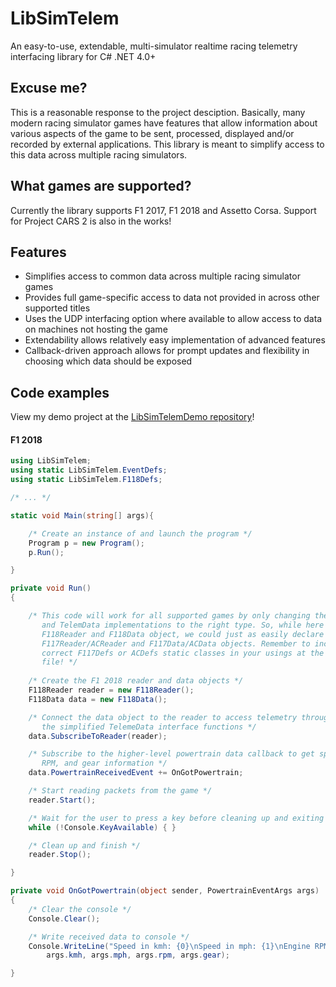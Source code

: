 # LibSimTelem
An easy-to-use, extendable, multi-simulator realtime racing telemetry interfacing library for C# .NET 4.0+

## Excuse me?
This is a reasonable response to the project desciption. Basically, many modern racing simulator games have
features that allow information about various aspects of the game to be sent, processed, displayed and/or
recorded by external applications. This library is meant to simplify access to this data across multiple
racing simulators.

## What games are supported?
Currently the library supports F1 2017, F1 2018 and Assetto Corsa. Support for Project CARS 2 is also in
the works!

## Features
* Simplifies access to common data across multiple racing simulator games
* Provides full game-specific access to data not provided in across other supported titles
* Uses the UDP interfacing option where available to allow access to data on machines not hosting the game
* Extendability allows relatively easy implementation of advanced features
* Callback-driven approach allows for prompt updates and flexibility in choosing which data should be exposed 

## Code examples
View my demo project at the [LibSimTelemDemo repository](https://github.com/btlanza/LibSimTelemDemo)!
#### F1 2018
```C#
using LibSimTelem;
using static LibSimTelem.EventDefs;
using static LibSimTelem.F118Defs;

/* ... */

static void Main(string[] args){

    /* Create an instance of and launch the program */
    Program p = new Program();
    p.Run();

}

private void Run()
{

    /* This code will work for all supported games by only changing the TelemReader
       and TelemData implementations to the right type. So, while here we have an
       F118Reader and F118Data object, we could just as easily declare them as
       F117Reader/ACReader and F117Data/ACData objects. Remember to include the
       correct F117Defs or ACDefs static classes in your usings at the top of the
       file! */
       
    /* Create the F1 2018 reader and data objects */
    F118Reader reader = new F118Reader();
    F118Data data = new F118Data();

    /* Connect the data object to the reader to access telemetry through
       the simplified TelemeData interface functions */
    data.SubscribeToReader(reader);

    /* Subscribe to the higher-level powertrain data callback to get speed,
       RPM, and gear information */
    data.PowertrainReceivedEvent += OnGotPowertrain;

    /* Start reading packets from the game */
    reader.Start();

    /* Wait for the user to press a key before cleaning up and exiting */
    while (!Console.KeyAvailable) { }

    /* Clean up and finish */
    reader.Stop();

}

private void OnGotPowertrain(object sender, PowertrainEventArgs args)
{
    /* Clear the console */
    Console.Clear();

    /* Write received data to console */
    Console.WriteLine("Speed in kmh: {0}\nSpeed in mph: {1}\nEngine RPM: {2}\nGear: {3}",
        args.kmh, args.mph, args.rpm, args.gear);       

}
```
